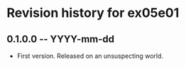 # Revision history for ex05e01

## 0.1.0.0 -- YYYY-mm-dd

* First version. Released on an unsuspecting world.

